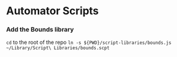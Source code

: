 # Automator Scripts

### Add the Bounds library

`cd` to the root of the repo
`ln -s ${PWD}/script-libraries/bounds.js ~/Library/Script\ Libraries/bounds.scpt`
